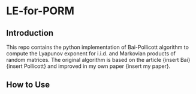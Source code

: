 # LE-for-PORM

## Introduction
This repo contains the python implementation of Bai-Pollicott algorithm to compute the Lyapunov exponent for i.i.d. and Markovian products of random matrices. The original algorithm is based on the article {insert Bai} {insert Pollicott} and improved in my own paper {insert my paper}.

## How to Use
